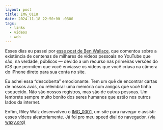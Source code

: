 ```yaml
---
layout: post
title: IMG_0118
date: 2024-11-18 22:50:00 -0300
tags:
  - links
  - vídeos
  - web
---
```


Esses dias eu passei por [esse post de Ben Wallace](https://ben-mini.github.io/2024/img-0416), que comentou sobre a existência de centenas de milhares de vídeos pessoais no YouTube que são, na verdade, públicos — devido a um recurso nas primeiras versões do iOS que permitem que você enviasse os vídeos que você criava na câmera do iPhone direto para sua conta no site.

Eu achei essa “descoberta” emocionante. Tem um quê de encontrar cartas de nossos avós, ou relembrar uma memória com amigos que você tinha esquecido. Não são nossos registros, mas são de outras pessoas. Um lembrete sempre muito bonito dos seres humanos que estão nos outros lados da internet.

Enfim, Riley Walz desenvolveu o [IMG_0001](https://walzr.com/IMG_0001), um site para navegar e assistir esses vídeos aleatoriamente. Já foi pro meu speed dial do navegador. [(via waxy.org)](https://waxy.org/2024/11/img_0001/)
